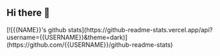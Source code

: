 ## Hi there 👋

<!--
**StefStar/StefStar** is a ✨ _special_ ✨ repository because its `README.md` (this file) appears on your GitHub profile.

Here are some ideas to get you started:

- 🔭 I’m currently working on SSW Google Ads & Analytics
- 🌱 I’m currently learning about the software development space
- 📫 How to reach me: StefStarcevic@ssw.com.au
- 😄 Pronouns: He/Him
- ⚡ Fun fact: I used to be a music teacher and still can't keep tempo!
--!>
[![{{NAME}}'s github stats](https://github-readme-stats.vercel.app/api?username={{USERNAME}}&theme=dark)](https://github.com/{{USERNAME}}/github-readme-stats)

